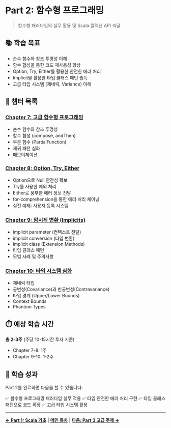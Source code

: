 # Part 2: 함수형 프로그래밍

> 함수형 패러다임의 실무 활용 및 Scala 컬렉션 API 숙달

## 📚 학습 목표

- 순수 함수와 참조 투명성 이해
- 함수 합성을 통한 코드 재사용성 향상
- Option, Try, Either를 활용한 안전한 에러 처리
- Implicit을 활용한 타입 클래스 패턴 습득
- 고급 타입 시스템 (제네릭, Variance) 이해

## 📖 챕터 목록

### [Chapter 7: 고급 함수형 프로그래밍](chapter07-advanced-functional.md)
- 순수 함수와 참조 투명성
- 함수 합성 (compose, andThen)
- 부분 함수 (PartialFunction)
- 재귀 패턴 심화
- 메모이제이션

### [Chapter 8: Option, Try, Either](chapter08-option-try-either.md)
- Option으로 Null 안전성 확보
- Try를 사용한 예외 처리
- Either로 풍부한 에러 정보 전달
- for-comprehension을 통한 에러 처리 체이닝
- 실전 예제: 사용자 등록 시스템

### [Chapter 9: 암시적 변환 (Implicits)](chapter09-implicits.md)
- implicit parameter (컨텍스트 전달)
- implicit conversion (타입 변환)
- implicit class (Extension Methods)
- 타입 클래스 패턴
- 모범 사례 및 주의사항

### [Chapter 10: 타입 시스템 심화](chapter10-advanced-types.md)
- 제네릭 타입
- 공변성(Covariance)과 반공변성(Contravariance)
- 타입 경계 (Upper/Lower Bounds)
- Context Bounds
- Phantom Types

## ⏱️ 예상 학습 시간

**총 2-3주** (주당 10-15시간 투자 기준)

- Chapter 7-8: 1주
- Chapter 9-10: 1-2주

## 🎯 학습 성과

Part 2를 완료하면 다음을 할 수 있습니다:

✅ 함수형 프로그래밍 패러다임 실무 적용
✅ 타입 안전한 에러 처리 구현
✅ 타입 클래스 패턴으로 코드 확장
✅ 고급 타입 시스템 활용

---

**[← Part 1: Scala 기초](../part1-basics/README.md)** | **[메인 목차](../README.md)** | **[다음: Part 3 고급 주제 →](../part3-advanced/README.md)**
